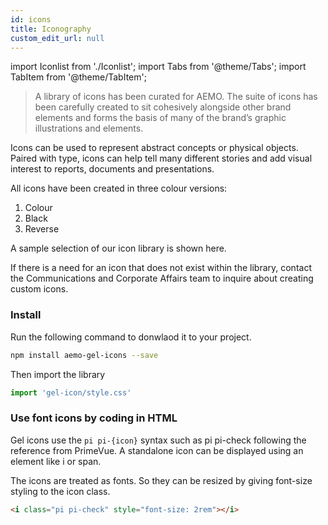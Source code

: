 ```yaml
---
id: icons
title: Iconography
custom_edit_url: null
---
```


import Iconlist from './Iconlist';
import Tabs from '@theme/Tabs';
import TabItem from '@theme/TabItem';


> A library of icons has been curated for AEMO. The suite of icons has been carefully created to sit cohesively alongside other brand elements and forms the basis of many of the brand’s graphic illustrations and elements.


Icons can be used to represent abstract concepts or physical objects. Paired with type, icons can help tell many different stories and add visual interest to reports, documents and presentations.

All icons have been created in three colour versions:

1. Colour 
2. Black
3. Reverse

A sample selection of our icon library is shown here.

If there is a need for an icon that does not exist within the library, contact the Communications and Corporate Affairs team to inquire about creating custom icons.
<Tabs>
<TabItem value="banana" label="Library" default>
    <Iconlist />
</TabItem>
<TabItem value="howtouse" label="How To Use">

### Install
Run the following command to donwlaod it to your project.

```bash
npm install aemo-gel-icons --save 
```

Then import the library

```js
import 'gel-icon/style.css'
```

### Use font icons by coding in HTML

Gel icons use the `pi pi-{icon}` syntax such as pi pi-check following the reference from PrimeVue. A standalone icon can be displayed using an element like i or span.

The icons are treated as fonts. So they can be resized by giving font-size styling to the icon class.

```html
<i class="pi pi-check" style="font-size: 2rem"></i>
```

  </TabItem>

</Tabs>




